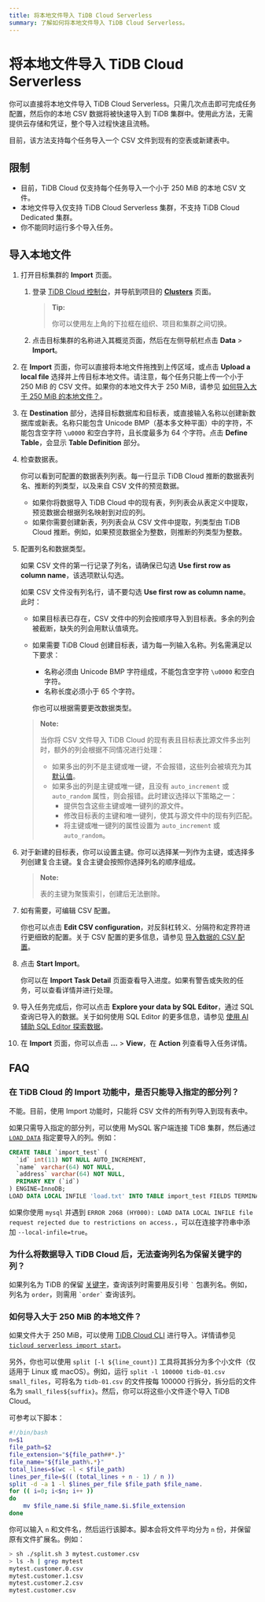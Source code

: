 ```yaml
---
title: 将本地文件导入 TiDB Cloud Serverless
summary: 了解如何将本地文件导入 TiDB Cloud Serverless。
---
```


# 将本地文件导入 TiDB Cloud Serverless

你可以直接将本地文件导入 TiDB Cloud Serverless。只需几次点击即可完成任务配置，然后你的本地 CSV 数据将被快速导入到 TiDB 集群中。使用此方法，无需提供云存储和凭证，整个导入过程快速且流畅。

目前，该方法支持每个任务导入一个 CSV 文件到现有的空表或新建表中。

## 限制

- 目前，TiDB Cloud 仅支持每个任务导入一个小于 250 MiB 的本地 CSV 文件。
- 本地文件导入仅支持 TiDB Cloud Serverless 集群，不支持 TiDB Cloud Dedicated 集群。
- 你不能同时运行多个导入任务。

## 导入本地文件

1. 打开目标集群的 **Import** 页面。

    1. 登录 [TiDB Cloud 控制台](https://tidbcloud.com/)，并导航到项目的 [**Clusters**](https://tidbcloud.com/project/clusters) 页面。

        > **Tip:**
        >
        > 你可以使用左上角的下拉框在组织、项目和集群之间切换。

    2. 点击目标集群的名称进入其概览页面，然后在左侧导航栏点击 **Data** > **Import**。

2. 在 **Import** 页面，你可以直接将本地文件拖拽到上传区域，或点击 **Upload a local file** 选择并上传目标本地文件。请注意，每个任务只能上传一个小于 250 MiB 的 CSV 文件。如果你的本地文件大于 250 MiB，请参见 [如何导入大于 250 MiB 的本地文件？](#how-to-import-a-local-file-larger-than-250-mib)。

3. 在 **Destination** 部分，选择目标数据库和目标表，或直接输入名称以创建新数据库或新表。名称只能包含 Unicode BMP（基本多文种平面）中的字符，不能包含空字符 `\u0000` 和空白字符，且长度最多为 64 个字符。点击 **Define Table**，会显示 **Table Definition** 部分。

4. 检查数据表。

    你可以看到可配置的数据表列列表。每一行显示 TiDB Cloud 推断的数据表列名、推断的列类型，以及来自 CSV 文件的预览数据。

    - 如果你将数据导入 TiDB Cloud 中的现有表，列列表会从表定义中提取，预览数据会根据列名映射到对应的列。
    - 如果你需要创建新表，列列表会从 CSV 文件中提取，列类型由 TiDB Cloud 推断。例如，如果预览数据全为整数，则推断的列类型为整数。

5. 配置列名和数据类型。

    如果 CSV 文件的第一行记录了列名，请确保已勾选 **Use first row as column name**，该选项默认勾选。

    如果 CSV 文件没有列名行，请不要勾选 **Use first row as column name**。此时：

    - 如果目标表已存在，CSV 文件中的列会按顺序导入到目标表。多余的列会被截断，缺失的列会用默认值填充。
    - 如果需要 TiDB Cloud 创建目标表，请为每一列输入名称。列名需满足以下要求：

        * 名称必须由 Unicode BMP 字符组成，不能包含空字符 `\u0000` 和空白字符。
        * 名称长度必须小于 65 个字符。

        你也可以根据需要更改数据类型。

    > **Note:**
    >
    > 当你将 CSV 文件导入 TiDB Cloud 的现有表且目标表比源文件多出列时，额外的列会根据不同情况进行处理：
    > - 如果多出的列不是主键或唯一键，不会报错，这些列会被填充为其 [默认值](/data-type-default-values.md)。
    > - 如果多出的列是主键或唯一键，且没有 `auto_increment` 或 `auto_random` 属性，则会报错。此时建议选择以下策略之一：
    >   - 提供包含这些主键或唯一键列的源文件。
    >   - 修改目标表的主键和唯一键列，使其与源文件中的现有列匹配。
    >   - 将主键或唯一键列的属性设置为 `auto_increment` 或 `auto_random`。

6. 对于新建的目标表，你可以设置主键。你可以选择某一列作为主键，或选择多列创建复合主键。复合主键会按照你选择列名的顺序组成。

    > **Note:**
    >
    > 表的主键为聚簇索引，创建后无法删除。

7. 如有需要，可编辑 CSV 配置。

   你也可以点击 **Edit CSV configuration**，对反斜杠转义、分隔符和定界符进行更细致的配置。关于 CSV 配置的更多信息，请参见 [导入数据的 CSV 配置](/tidb-cloud/csv-config-for-import-data.md)。

8. 点击 **Start Import**。

    你可以在 **Import Task Detail** 页面查看导入进度。如果有警告或失败的任务，可以查看详情并进行处理。

9. 导入任务完成后，你可以点击 **Explore your data by SQL Editor**，通过 SQL 查询已导入的数据。关于如何使用 SQL Editor 的更多信息，请参见 [使用 AI 辅助 SQL Editor 探索数据](/tidb-cloud/explore-data-with-chat2query.md)。

10. 在 **Import** 页面，你可以点击 **...** > **View**，在 **Action** 列查看导入任务详情。

## FAQ

### 在 TiDB Cloud 的 Import 功能中，是否只能导入指定的部分列？

不能。目前，使用 Import 功能时，只能将 CSV 文件的所有列导入到现有表中。

如果只需导入指定的部分列，可以使用 MySQL 客户端连接 TiDB 集群，然后通过 [`LOAD DATA`](https://docs.pingcap.com/tidb/stable/sql-statement-load-data) 指定要导入的列。例如：

```sql
CREATE TABLE `import_test` (
  `id` int(11) NOT NULL AUTO_INCREMENT,
  `name` varchar(64) NOT NULL,
  `address` varchar(64) NOT NULL,
  PRIMARY KEY (`id`)
) ENGINE=InnoDB;
LOAD DATA LOCAL INFILE 'load.txt' INTO TABLE import_test FIELDS TERMINATED BY ',' (name, address);
```

如果你使用 `mysql` 并遇到 `ERROR 2068 (HY000): LOAD DATA LOCAL INFILE file request rejected due to restrictions on access.`，可以在连接字符串中添加 `--local-infile=true`。

### 为什么将数据导入 TiDB Cloud 后，无法查询列名为保留关键字的列？

如果列名为 TiDB 的保留 [关键字](/keywords.md)，查询该列时需要用反引号 `` ` `` 包裹列名。例如，列名为 `order`，则需用 `` `order` `` 查询该列。

### 如何导入大于 250 MiB 的本地文件？

如果文件大于 250 MiB，可以使用 [TiDB Cloud CLI](/tidb-cloud/get-started-with-cli.md) 进行导入。详情请参见 [`ticloud serverless import start`](/tidb-cloud/ticloud-import-start.md)。

另外，你也可以使用 `split [-l ${line_count}]` 工具将其拆分为多个小文件（仅适用于 Linux 或 macOS）。例如，运行 `split -l 100000 tidb-01.csv small_files`，可将名为 `tidb-01.csv` 的文件按每 100000 行拆分，拆分后的文件名为 `small_files${suffix}`。然后，你可以将这些小文件逐个导入 TiDB Cloud。

可参考以下脚本：

```bash
#!/bin/bash
n=$1
file_path=$2
file_extension="${file_path##*.}"
file_name="${file_path%.*}"
total_lines=$(wc -l < $file_path)
lines_per_file=$(( (total_lines + n - 1) / n ))
split -d -a 1 -l $lines_per_file $file_path $file_name.
for (( i=0; i<$n; i++ ))
do
    mv $file_name.$i $file_name.$i.$file_extension
done
```

你可以输入 `n` 和文件名，然后运行该脚本。脚本会将文件平均分为 `n` 份，并保留原有文件扩展名。例如：

```bash
> sh ./split.sh 3 mytest.customer.csv
> ls -h | grep mytest
mytest.customer.0.csv
mytest.customer.1.csv
mytest.customer.2.csv
mytest.customer.csv
```